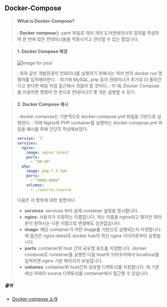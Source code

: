 ## Docker-Compose

> #### What is Docker-Compose?
>
> : **Docker compose**는 yaml 파일로 여러 개의 도커컨테이너의 정의를 작성하여 한 번에 많은 컨테이너들을 작동시키고 관리할 수 있는 툴입니다.



> #### 1. Docker Compose 배경
>
> ![Image for post](https://miro.medium.com/max/1754/1*tli_E43Q1n-3m5GUAfBWew.png)
>
> : 위와 같은 개발환경의 컨테이너를 실행하기 위해서는 여러 번의 docker run 명령어를 입력해야한다.
> : 여기에 MySQL, php 등의 컨테이너가 추가로 더 올라간다고 한다면 매일 아침 출근해서 귀찮아 질 것이다.
> : 이 때, Docker Compose를 이용하면 명령어 한 번으로 컨테이너가 몇 개든 실행할 수 있다.



> #### 2. Docker Compose 예시
>
> : docker compose는 기본적으로 docker-compose.yml 파일을 기반으로 실행된다.
> : 아래 Nginx와 PHP container를 실행하는 docker-compose.yml 파일을 예시를 위해 간단히 작성해보았다.
>
> ```yaml
> version: ‘3’
> services:
>   nginx:
>     image: nginx:latest
>     ports:
>       - “80:80”
>   php:
>     image: php:7.3-fpm
>     ports:
>       - “9000:9000”
>     volumes:
>       - ./source:/source
> ```
>
> 다음은 각 항목에 대한 설명이다.
>
> - **services**: services 부터 실제 container 설정을 명시합니다.
> - **nginx:** 사용자가 지정하는 이름입니다. 저는 이름을 nginx라고 했지만 여러분이 원하시는 다른 이름으로 변경해도 상관없습니다.
> - **image**: 해당 container가 어떤 image를 기반으로 실행되는지 지정합니다. 제 옵션은 nginx:latest로 docker hub의 최신 nginx 이미지로부터 실행됩니다.
> - **ports**: container와 host 간의 공유할 포트를 지정합니다. docker compose로 container를 실행한 다음 host의 브라우저에서 localhost를 입력하면 nginx 기본 페이지가 보일겁니다.
> - **volumes**: container와 host간의 공유할 디렉토리를 지정합니다. 제 기준에선 아래의 source 디렉토리를 container에서 접근할 수 있습니다.



##### 출처

- [Docker-compose 소개](https://medium.com/sjk5766/docker-compose-%EC%86%8C%EA%B0%9C-f84840ff7203)